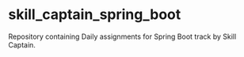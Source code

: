 # skill_captain_spring_boot
Repository containing Daily assignments for Spring Boot track by Skill Captain.
